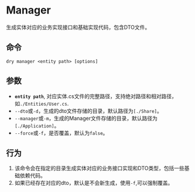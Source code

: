 # Manager

生成实体对应的业务实现接口和基础实现代码，包含DTO文件。

## 命令

`dry manager <entity path> [options]`

## 参数

- **`entity path`**, 对应实体.cs文件的完整路径，支持绝对路径和相对路径，如`./Entities/User.cs`.
- `--dto`或`-d`，生成的dto文件存储的目录，默认路径为`[./Share]`。
- `--manager`或`-m`，生成的Manager文件存储的目录，默认路径为`[./Application]`。
- `--force`或`-f`，是否覆盖，默认为`false`。

## 行为

1. 该命令会在指定的目录生成实体对应的业务接口实现和DTO类型，包括一些基础依赖代码。
2. 如果已经存在对应的dto，默认是不会新生成，使用`-f`,可以强制覆盖。
